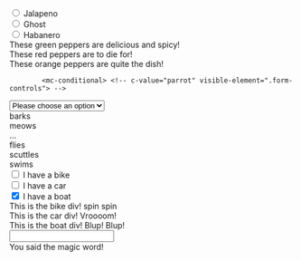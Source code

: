 <html>
	<head>
	</head>
	<body>
		<mc-conditional>
                                <div>
                                        <input type="radio" id="jalapeno-radio" name="pepper" value="jalapeno">
                                        <label for="jalapeno-radio">Jalapeno</label>
                                </div>
                                <div>
                                        <input type="radio" id="ghost-radio" name="pepper" value="ghost">
                                        <label for="ghost-radio">Ghost</label>
                                </div>
                                <div>
                                        <input type="radio" id="habanero-radio" name="pepper" value="habanero">
                                        <label for="habanero-radio">Habanero</label>
                                </div>
                        </mc-conditional>
			<div id="jalapeno">
				These green peppers are delicious and spicy!
			</div>
			<div id="ghost">
				These red peppers are to die for!
			</div>
			<div id="habanero">
				These orange peppers are quite the dish!
			</div>
			
			<mc-conditional> <!-- c-value="parrot" visible-element=".form-controls"> -->
<select name="pets" id="pet-select">
    <option value=""> Please choose an option </option>
    <option value="dog">Dog</option>
    <option value="cat">Cat</option>
    <option value="hamster">Hamster</option>
    <option value="parrot">Parrot</option>
    <option value="spider">Spider</option>
    <option value="goldfish">Goldfish</option>
</select>
</mc-conditional>
<div id="dog">
barks
</div>
<div id="cat">
meows
</div>
<div id="hamster">
...
</div>
<div id="parrot">
flies
</div>
<div id="spider">
scuttles
</div>
<div id="goldfish">
swims
</div>
                        <mc-conditional>
                                <input type="checkbox" name="vehicle" value="Bike"> I have a bike<br>
                                <input type="checkbox" name="vehicle" value="Car"> I have a car<br>
                                <input type="checkbox" name="vehicle" value="Boat" checked> I have a boat<br>

</mc-conditional>
<div id="Bike">
This is the bike div! spin spin
</div>
<div id="Car">
This is the car div! Vroooom!
</div>
<div id="Boat">
This is the boat div! Blup! Blup! 
</div>
<mc-conditional>
	<input type="text" name="magic-word">
</mc-conditional>
<div id="abracadabra">
	You said the magic word!
</div>
<script src="main.js" type="module"></script>
	</body>
</html>
